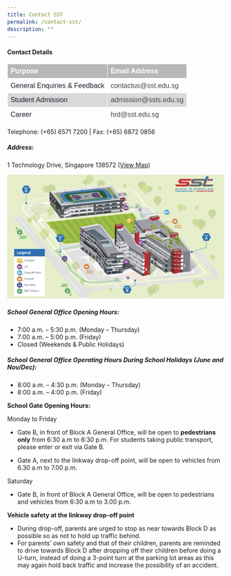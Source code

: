 ```yaml
---
title: Contact SST
permalink: /contact-sst/
description: ""
---
```

#### Contact Details
<table style="border:none;border-collapse:collapse;table-layout:fixed;width:451.27559055118115pt"><colgroup><col><col></colgroup><tbody><tr style="height:0pt"><td style="border-left:solid #ffffff 0.75pt;border-right:solid #ffffff 0.75pt;border-bottom:solid #ffffff 0.75pt;border-top:solid #ffffff 0.75pt;vertical-align:top;background-color:#b7b7b7;padding:5pt 5pt 5pt 5pt;overflow:hidden;overflow-wrap:break-word;"><p style="line-height:1.2;margin-top:0pt;margin-bottom:0pt;" dir="ltr"><span style="font-size:12pt;font-family:Arial;color:#ffffff;background-color:transparent;font-weight:700;font-style:normal;font-variant:normal;text-decoration:none;vertical-align:baseline;white-space:pre;white-space:pre-wrap;">Purpose</span></p></td><td style="border-left:solid #ffffff 0.75pt;border-right:solid #ffffff 0.75pt;border-bottom:solid #ffffff 0.75pt;border-top:solid #ffffff 0.75pt;vertical-align:top;background-color:#b7b7b7;padding:5pt 5pt 5pt 5pt;overflow:hidden;overflow-wrap:break-word;"><p style="line-height:1.2;margin-top:0pt;margin-bottom:0pt;" dir="ltr"><span style="font-size:12pt;font-family:Arial;color:#ffffff;background-color:transparent;font-weight:700;font-style:normal;font-variant:normal;text-decoration:none;vertical-align:baseline;white-space:pre;white-space:pre-wrap;">Email Address</span></p></td></tr><tr style="height:0pt"><td style="border-left:solid #ffffff 0.75pt;border-right:solid #ffffff 0.75pt;border-bottom:solid #ffffff 0.75pt;border-top:solid #ffffff 0.75pt;vertical-align:top;padding:5pt 5pt 5pt 5pt;overflow:hidden;overflow-wrap:break-word;"><p style="line-height:1.2;margin-top:0pt;margin-bottom:0pt;" dir="ltr"><span style="font-size:12pt;font-family:Arial;color:#1a202c;background-color:transparent;font-weight:400;font-style:normal;font-variant:normal;text-decoration:none;vertical-align:baseline;white-space:pre;white-space:pre-wrap;">General Enquiries &amp; Feedback</span></p></td><td style="border-left:solid #ffffff 0.75pt;border-right:solid #ffffff 0.75pt;border-bottom:solid #ffffff 0.75pt;border-top:solid #ffffff 0.75pt;vertical-align:top;padding:5pt 5pt 5pt 5pt;overflow:hidden;overflow-wrap:break-word;"><p style="line-height:1.2;margin-top:0pt;margin-bottom:0pt;" dir="ltr"><span style="font-size:12pt;font-family:Arial;color:#484848;background-color:transparent;font-weight:400;font-style:normal;font-variant:normal;text-decoration:none;vertical-align:baseline;white-space:pre;white-space:pre-wrap;">contactus@sst.edu.sg</span></p></td></tr><tr style="height:0pt"><td style="border-left:solid #ffffff 0.75pt;border-right:solid #ffffff 0.75pt;border-bottom:solid #ffffff 0.75pt;border-top:solid #ffffff 0.75pt;vertical-align:top;background-color:#d9d9d9;padding:5pt 5pt 5pt 5pt;overflow:hidden;overflow-wrap:break-word;"><p style="line-height:1.2;margin-top:0pt;margin-bottom:0pt;" dir="ltr"><span style="font-size:12pt;font-family:Arial;color:#1a202c;background-color:transparent;font-weight:400;font-style:normal;font-variant:normal;text-decoration:none;vertical-align:baseline;white-space:pre;white-space:pre-wrap;">Student Admission</span></p></td><td style="border-left:solid #ffffff 0.75pt;border-right:solid #ffffff 0.75pt;border-bottom:solid #ffffff 0.75pt;border-top:solid #ffffff 0.75pt;vertical-align:top;background-color:#d9d9d9;padding:5pt 5pt 5pt 5pt;overflow:hidden;overflow-wrap:break-word;"><p style="line-height:1.2;margin-top:0pt;margin-bottom:0pt;" dir="ltr"><span style="font-size:12pt;font-family:Arial;color:#484848;background-color:transparent;font-weight:400;font-style:normal;font-variant:normal;text-decoration:none;vertical-align:baseline;white-space:pre;white-space:pre-wrap;">admission@ssts.edu.sg</span></p></td></tr><tr style="height:0pt"><td style="border-left:solid #ffffff 0.75pt;border-right:solid #ffffff 0.75pt;border-bottom:solid #ffffff 0.75pt;border-top:solid #ffffff 0.75pt;vertical-align:top;padding:5pt 5pt 5pt 5pt;overflow:hidden;overflow-wrap:break-word;"><p style="line-height:1.2;margin-top:0pt;margin-bottom:0pt;" dir="ltr"><span style="font-size:12pt;font-family:Arial;color:#1a202c;background-color:transparent;font-weight:400;font-style:normal;font-variant:normal;text-decoration:none;vertical-align:baseline;white-space:pre;white-space:pre-wrap;">Career</span></p></td><td style="border-left:solid #ffffff 0.75pt;border-right:solid #ffffff 0.75pt;border-bottom:solid #ffffff 0.75pt;border-top:solid #ffffff 0.75pt;vertical-align:top;padding:5pt 5pt 5pt 5pt;overflow:hidden;overflow-wrap:break-word;"><p style="line-height:1.2;margin-top:0pt;margin-bottom:0pt;" dir="ltr"><span style="font-size:12pt;font-family:Arial;color:#484848;background-color:transparent;font-weight:400;font-style:normal;font-variant:normal;text-decoration:none;vertical-align:baseline;white-space:pre;white-space:pre-wrap;">hrd@sst.edu.sg</span></p></td></tr></tbody></table>
	
Telephone: (+65) 6571 7200 |       Fax: (+65) 6872 0856

##### Address:
1 Technology Drive, Singapore 138572 ([View Map](https://goo.gl/maps/W6TH3bcHUhWw7FV5A))

![](/images/school%20map.png)

##### School General Office Opening Hours:
* 7:00 a.m. – 5:30 p.m. (Monday – Thursday)  
* 7:00 a.m. – 5:00 p.m. (Friday)  
* Closed (Weekends &amp; Public Holidays)

##### School General Office Operating Hours During School Holidays (June and Nov/Dec):
* 8:00 a.m. – 4:30 p.m. (Monday – Thursday)  
* 8:00 a.m. – 4:00 p.m. (Friday)

**School Gate Opening Hours:**

Monday to Friday
*   Gate B, in front of Block A General Office, will be open to&nbsp;**pedestrians only**&nbsp;from 6:30 a.m to 6:30 p.m. For students taking public transport, please enter or exit via Gate B.

*   Gate A, next to the linkway drop-off point, will be open to vehicles from 6.30 a.m to 7.00 p.m.

Saturday

*   Gate B, in front of Block A General Office, will be open to pedestrians and vehicles from 6:30 a.m to 3.00 p.m.

**Vehicle safety at the linkway drop-off point**

*   During drop-off, parents are urged to stop as near towards Block D as possible so as not to hold up traffic behind.
*   For parents’ own safety and that of their children, parents are reminded to drive towards Block D after dropping off their children before doing a U-turn, instead of doing a 3-point turn at the parking lot areas as this may again hold back traffic and increase the possibility of an accident.